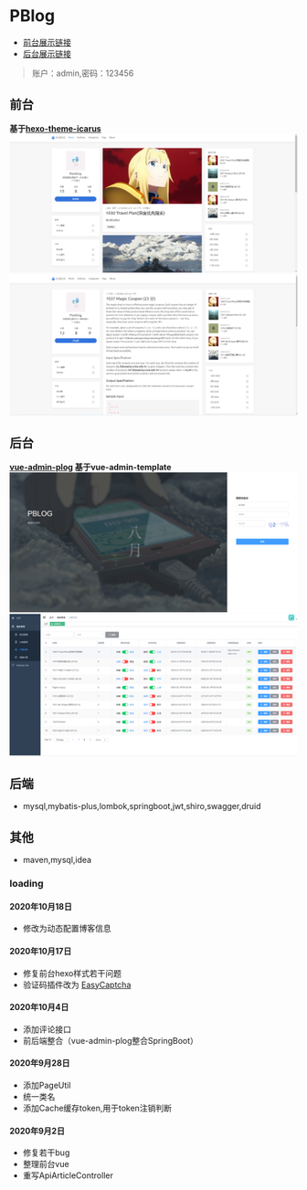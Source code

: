 # PBlog
- [前台展示链接](http://39.106.97.88:80)
- [后台展示链接](http://39.106.97.88:80/admin/index) 
> 账户：admin,密码：123456
## 前台
**基于[hexo-theme-icarus](https://github.com/ppoffice/hexo-theme-icarus)**
![markdown](./images/fc6233ade79e0d5e5723c7f87a65700.png)
![markdown](./images/4f5d267468cfba4f2ad0cb2ee7d9dd9.png)
## 后台
**[vue-admin-plog](https://github.com/PonKing66/vue-admin-pblog) 基于vue-admin-template**
![markdown](./images/4f5d267468cfba4f2ad0cb2ee7d9dxa.png)
![markdown](./images/4f5d267468cfba4f2ad0cb2ee7d94h2.jpg)
## 后端
- mysql,mybatis-plus,lombok,springboot,jwt,shiro,swagger,druid
## 其他
- maven,mysql,idea
### loading
#### 2020年10月18日
- 修改为动态配置博客信息
#### 2020年10月17日
- 修复前台hexo样式若干问题
- 验证码插件改为 [EasyCaptcha](https://gitee.com/whvse/EasyCaptcha)
#### 2020年10月4日
- 添加评论接口
- 前后端整合（vue-admin-plog整合SpringBoot）
#### 2020年9月28日
- 添加PageUtil
- 统一类名
- 添加Cache缓存token,用于token注销判断
#### 2020年9月2日
-  修复若干bug
-  整理前台vue
-  重写ApiArticleController
